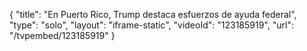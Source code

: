 {
    "title": "En Puerto Rico, Trump destaca esfuerzos de ayuda federal",
    "type": "solo",
    "layout": "iframe-static",
    "videoId": "123185919",
    "url": "\/tvpembed\/123185919"
}